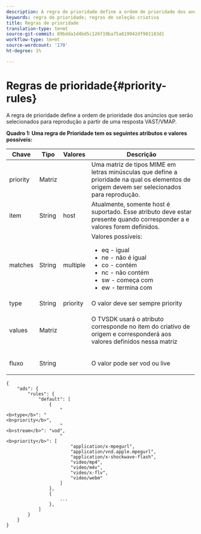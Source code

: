 ```yaml
---
description: A regra de prioridade define a ordem de prioridade dos anúncios que serão selecionados para reprodução a partir de uma resposta VAST/VMAP.
keywords: regra de prioridade; regras de seleção criativa
title: Regras de prioridade
translation-type: tm+mt
source-git-commit: 89bdda1d4bd5c126f19ba75a819942df901183d1
workflow-type: tm+mt
source-wordcount: '170'
ht-degree: 1%

---
```



# Regras de prioridade{#priority-rules}

A regra de prioridade define a ordem de prioridade dos anúncios que serão selecionados para reprodução a partir de uma resposta VAST/VMAP.

**Quadro 1: Uma regra de Prioridade tem os seguintes atributos e valores possíveis:**

<table id="table_ljp_tgx_hz">  
 <thead> 
  <tr> 
   <th class="entry"> Chave</th> 
   <th class="entry"> Tipo</th> 
   <th class="entry"> Valores</th> 
   <th class="entry"> Descrição</th> 
  </tr> 
 </thead>
 <tbody> 
  <tr> 
   <td><span class="codeph"> priority</span></td> 
   <td><span class="codeph"> Matriz</span></td> 
   <td></td> 
   <td> Uma matriz de tipos MIME em letras minúsculas que define a prioridade na qual os elementos de origem devem ser selecionados para reprodução.</td> 
  </tr> 
  <tr> 
   <td><span class="codeph"> item</span></td> 
   <td><span class="codeph"> String</span></td> 
   <td><span class="codeph"> host</span></td> 
   <td>Atualmente, somente <span class="codeph"> host</span> é suportado. Esse atributo deve estar presente quando <span class="codeph"> corresponder a</span> e <span class="codeph"> valores</span> forem definidos.</td> 
  </tr> 
  <tr> 
   <td><span class="codeph"> matches</span></td> 
   <td><span class="codeph"> String</span></td> 
   <td><span class="codeph"> multiple</span></td> 
   <td>Valores possíveis:
    <ul id="ul_tnf_2hx_hz"> 
     <li><span class="codeph"> eq</span>  - igual</li> 
     <li><span class="codeph"> ne</span>  - não é igual</li> 
     <li><span class="codeph"> co</span> - contém</li> 
     <li><span class="codeph"> nc</span>  - não contém</li> 
     <li><span class="codeph"> sw</span>  - começa com</li> 
     <li><span class="codeph"> ew</span>  - termina com</li> 
    </ul></td> 
  </tr> 
  <tr> 
   <td><span class="codeph"> type</span></td> 
   <td><span class="codeph"> String</span></td> 
   <td><span class="codeph"> priority</span></td> 
   <td>O valor deve ser sempre <span class="codeph"> priority</span></td> 
  </tr> 
  <tr> 
   <td><span class="codeph"> values</span></td> 
   <td><span class="codeph"> Matriz</span></td> 
   <td></td> 
   <td> <p>O TVSDK usará o atributo <span class="codeph"> corresponde</span> no <span class="codeph"> item</span> do criativo de origem e corresponderá aos valores definidos nessa matriz</p> </td> 
  </tr> 
  <tr> 
   <td><span class="codeph"> fluxo</span></td> 
   <td><span class="codeph"> String</span></td> 
   <td></td> 
   <td> <p>O valor pode ser <span class="codeph"> vod</span> ou <span class="codeph"> live</span></p> </td> 
  </tr> 
 </tbody> 
</table>

```
{
    "ads": {
        "rules": {
            "default": [
                {
                    "
<b>type</b>": "
<b>priority</b>",
                    "
<b>stream</b>": "vod",
                    "
<b>priority</b>": [
                        "application/x-mpegurl",
                        "application/vnd.apple.mpegurl",
                        "application/x-shockwave-flash",
                        "video/mp4",
                        "video/m4v",
                        "video/x-flv",
                        "video/webm"
                    ]
                },
                {
                    ...
                },
            ]
        }
    }
}
```


